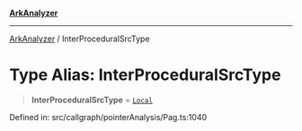[**ArkAnalyzer**](../README.md)

***

[ArkAnalyzer](../globals.md) / InterProceduralSrcType

# Type Alias: InterProceduralSrcType

> **InterProceduralSrcType** = [`Local`](../classes/Local.md)

Defined in: src/callgraph/pointerAnalysis/Pag.ts:1040
